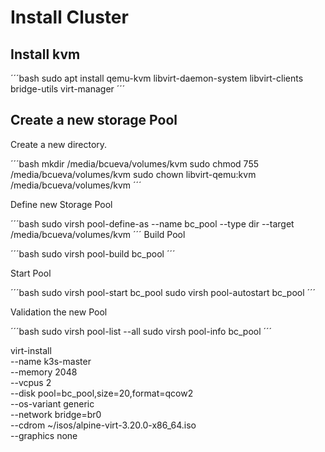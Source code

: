 # Install Cluster

## Install kvm

´´´bash
sudo apt install qemu-kvm libvirt-daemon-system libvirt-clients bridge-utils virt-manager
´´´

## Create a new storage Pool

Create a new directory.

´´´bash
mkdir /media/bcueva/volumes/kvm
sudo chmod 755 /media/bcueva/volumes/kvm
sudo chown libvirt-qemu:kvm /media/bcueva/volumes/kvm
´´´

Define new Storage Pool

´´´bash
sudo virsh pool-define-as --name bc_pool --type dir --target /media/bcueva/volumes/kvm
´´´
Build Pool

´´´bash
sudo virsh pool-build bc_pool
´´´

Start Pool

´´´bash
sudo virsh pool-start bc_pool
sudo virsh pool-autostart bc_pool
´´´

Validation the new Pool

´´´bash
sudo virsh pool-list --all
sudo virsh pool-info bc_pool
´´´

virt-install \
--name k3s-master \
--memory 2048 \
--vcpus 2 \
--disk pool=bc_pool,size=20,format=qcow2 \
--os-variant generic \
--network bridge=br0 \
--cdrom ~/isos/alpine-virt-3.20.0-x86_64.iso \
--graphics none

